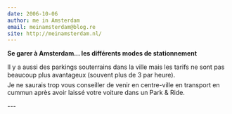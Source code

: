 ```yaml
---
date: 2006-10-06
author: me in Amsterdam
email: meinamsterdam@blog.re
site: http://meinamsterdam.nl/
---
```


<!-- TB -->
<p><strong>Se garer à Amsterdam... les différents modes de stationnement</strong></p>
Il y a aussi des parkings souterrains dans la ville mais les tarifs ne sont pas beaucoup plus avantageux (souvent plus de 3 par heure).
<br/>
Je ne saurais trop vous conseiller de venir en centre-ville en transport en cummun après avoir laissé votre voiture dans un Park & Ride.</p>
---